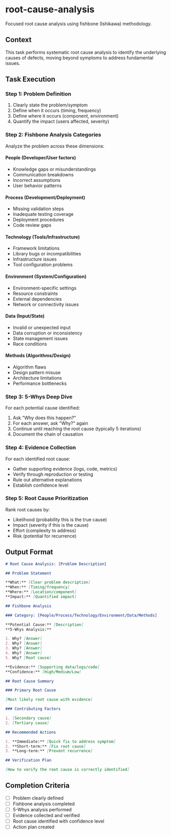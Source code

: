 # root-cause-analysis

Focused root cause analysis using fishbone (Ishikawa) methodology.

## Context

This task performs systematic root cause analysis to identify the underlying causes of defects, moving beyond symptoms to address fundamental issues.

## Task Execution

### Step 1: Problem Definition

1. Clearly state the problem/symptom
2. Define when it occurs (timing, frequency)
3. Define where it occurs (component, environment)
4. Quantify the impact (users affected, severity)

### Step 2: Fishbone Analysis Categories

Analyze the problem across these dimensions:

#### People (Developer/User factors)

- Knowledge gaps or misunderstandings
- Communication breakdowns
- Incorrect assumptions
- User behavior patterns

#### Process (Development/Deployment)

- Missing validation steps
- Inadequate testing coverage
- Deployment procedures
- Code review gaps

#### Technology (Tools/Infrastructure)

- Framework limitations
- Library bugs or incompatibilities
- Infrastructure issues
- Tool configuration problems

#### Environment (System/Configuration)

- Environment-specific settings
- Resource constraints
- External dependencies
- Network or connectivity issues

#### Data (Input/State)

- Invalid or unexpected input
- Data corruption or inconsistency
- State management issues
- Race conditions

#### Methods (Algorithms/Design)

- Algorithm flaws
- Design pattern misuse
- Architecture limitations
- Performance bottlenecks

### Step 3: 5-Whys Deep Dive

For each potential cause identified:

1. Ask "Why does this happen?"
2. For each answer, ask "Why?" again
3. Continue until reaching the root cause (typically 5 iterations)
4. Document the chain of causation

### Step 4: Evidence Collection

For each identified root cause:

- Gather supporting evidence (logs, code, metrics)
- Verify through reproduction or testing
- Rule out alternative explanations
- Establish confidence level

### Step 5: Root Cause Prioritization

Rank root causes by:

- Likelihood (probability this is the true cause)
- Impact (severity if this is the cause)
- Effort (complexity to address)
- Risk (potential for recurrence)

## Output Format

```markdown
# Root Cause Analysis: [Problem Description]

## Problem Statement

**What:** [Clear problem description]
**When:** [Timing/frequency]
**Where:** [Location/component]
**Impact:** [Quantified impact]

## Fishbone Analysis

### Category: [People/Process/Technology/Environment/Data/Methods]

**Potential Cause:** [Description]
**5-Whys Analysis:**

1. Why? [Answer]
2. Why? [Answer]
3. Why? [Answer]
4. Why? [Answer]
5. Why? [Root cause]

**Evidence:** [Supporting data/logs/code]
**Confidence:** [High/Medium/Low]

## Root Cause Summary

### Primary Root Cause

[Most likely root cause with evidence]

### Contributing Factors

1. [Secondary cause]
2. [Tertiary cause]

## Recommended Actions

1. **Immediate:** [Quick fix to address symptom]
2. **Short-term:** [Fix root cause]
3. **Long-term:** [Prevent recurrence]

## Verification Plan

[How to verify the root cause is correctly identified]
```

## Completion Criteria

- [ ] Problem clearly defined
- [ ] Fishbone analysis completed
- [ ] 5-Whys analysis performed
- [ ] Evidence collected and verified
- [ ] Root cause identified with confidence level
- [ ] Action plan created
